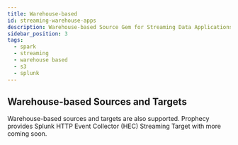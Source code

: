 ```yaml
---
title: Warehouse-based
id: streaming-warehouse-apps
description: Warehouse-based Source Gem for Streaming Data Applications
sidebar_position: 3
tags:
  - spark
  - streaming
  - warehouse based
  - s3
  - splunk
---
```


## Warehouse-based Sources and Targets

Warehouse-based sources and targets are also supported. Prophecy provides Splunk HTTP Event Collector (HEC) Streaming Target with more coming soon.
